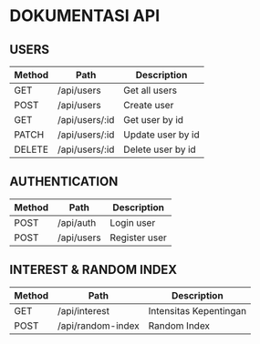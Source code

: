 # DOKUMENTASI API

## USERS

| Method               | Path                 | Description             |
|----------------------|----------------------|-------------------------|
| GET                  | /api/users           | Get all users           |
| POST                 | /api/users           | Create user             |
| GET                  | /api/users/:id       | Get user by id          |
| PATCH                | /api/users/:id       | Update user by id       |
| DELETE               | /api/users/:id       | Delete user by id       |


## AUTHENTICATION

| Method               | Path                 | Description             |
|----------------------|----------------------|-------------------------|
| POST                 | /api/auth            | Login user              |
| POST                 | /api/users           | Register user           |

## INTEREST & RANDOM INDEX

| Method               | Path                 | Description             |
|----------------------|----------------------|-------------------------|
| GET                  | /api/interest        | Intensitas Kepentingan  |              |
| POST                 | /api/random-index    | Random Index            |